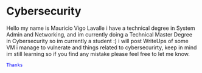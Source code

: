 # Cybersecurity
Hello my name is Mauricio Vigo Lavalle i have a technical degree in System Admin and Networking, and im currently doing a Technical Master Degree in Cybersecurity so im currently a student :) i will post WriteUps of some VM i manage to vulnerate and things related to cybersecurirty, keep in mind im still learning so if you find any mistake please feel free to let me know.


<code style="color : blue">Thanks</code>

